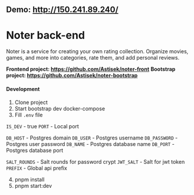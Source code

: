 ##  Demo: http://150.241.89.240/

# Noter back-end
Noter is a service for creating your own rating collection. Organize movies, games, and more into categories, rate them, and add personal reviews.

**Frontend project: https://github.com/Astisek/noter-front**
**Bootstrap project: https://github.com/Astisek/noter-bootstrap**

#### Development 
1. Clone project
2. Start bootstrap dev docker-compose 
3. Fill `.env` file

`IS_DEV` - true
`PORT` - Local port

`DB_HOST` - Postgres domain 
`DB_USER` - Postgres username
`DB_PASSWORD` - Postgres user password
`DB_NAME` - Postgres database name
`DB_PORT` - Postgres database port

`SALT_ROUNDS` - Salt rounds for password crypt
`JWT_SALT` - Salt for jwt token
`PREFIX` - Global api prefix

4. pnpm install
5. pnpm start:dev